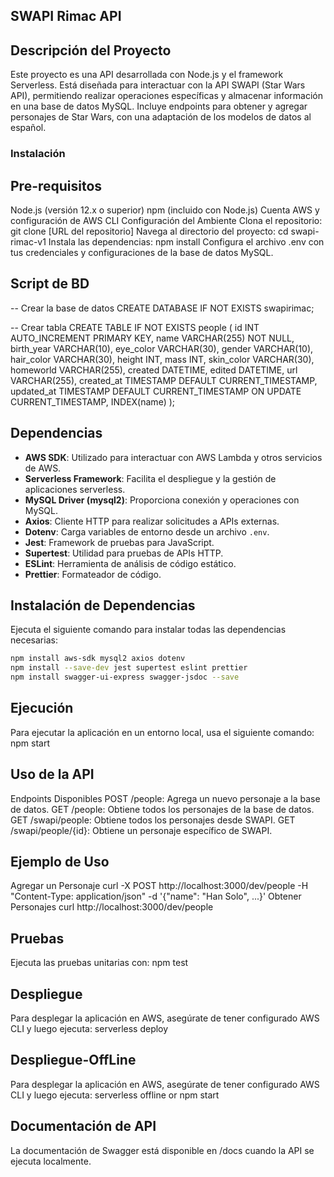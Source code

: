 ## SWAPI Rimac API
## Descripción del Proyecto

Este proyecto es una API desarrollada con Node.js y el framework Serverless. Está diseñada para interactuar con la API SWAPI (Star Wars API), permitiendo realizar operaciones específicas y almacenar información en una base de datos MySQL. Incluye endpoints para obtener y agregar personajes de Star Wars, con una adaptación de los modelos de datos al español.

### Instalación
## Pre-requisitos

Node.js (versión 12.x o superior)
npm (incluido con Node.js)
Cuenta AWS y configuración de AWS CLI
Configuración del Ambiente
Clona el repositorio:
git clone [URL del repositorio]
Navega al directorio del proyecto:
cd swapi-rimac-v1
Instala las dependencias:
npm install
Configura el archivo .env con tus credenciales y configuraciones de la base de datos MySQL.

## Script de BD
-- Crear la base de datos
CREATE DATABASE IF NOT EXISTS swapirimac;

-- Crear tabla
CREATE TABLE IF NOT EXISTS people (
    id INT AUTO_INCREMENT PRIMARY KEY,
    name VARCHAR(255) NOT NULL,
    birth_year VARCHAR(10),
    eye_color VARCHAR(30),
    gender VARCHAR(10),
    hair_color VARCHAR(30),
    height INT,
    mass INT,
    skin_color VARCHAR(30),
    homeworld VARCHAR(255),
    created DATETIME,
    edited DATETIME,
    url VARCHAR(255),
    created_at TIMESTAMP DEFAULT CURRENT_TIMESTAMP,
	updated_at TIMESTAMP DEFAULT CURRENT_TIMESTAMP ON UPDATE CURRENT_TIMESTAMP,
    INDEX(name)
);

## Dependencias

- **AWS SDK**: Utilizado para interactuar con AWS Lambda y otros servicios de AWS.
- **Serverless Framework**: Facilita el despliegue y la gestión de aplicaciones serverless.
- **MySQL Driver (mysql2)**: Proporciona conexión y operaciones con MySQL.
- **Axios**: Cliente HTTP para realizar solicitudes a APIs externas.
- **Dotenv**: Carga variables de entorno desde un archivo `.env`.
- **Jest**: Framework de pruebas para JavaScript.
- **Supertest**: Utilidad para pruebas de APIs HTTP.
- **ESLint**: Herramienta de análisis de código estático.
- **Prettier**: Formateador de código.

## Instalación de Dependencias

Ejecuta el siguiente comando para instalar todas las dependencias necesarias:

```bash
npm install aws-sdk mysql2 axios dotenv
npm install --save-dev jest supertest eslint prettier
npm install swagger-ui-express swagger-jsdoc --save 
```

## Ejecución
Para ejecutar la aplicación en un entorno local, usa el siguiente comando:
npm start

## Uso de la API
Endpoints Disponibles
    POST /people: Agrega un nuevo personaje a la base de datos.
    GET /people: Obtiene todos los personajes de la base de datos.
    GET /swapi/people: Obtiene todos los personajes desde SWAPI.
    GET /swapi/people/{id}: Obtiene un personaje específico de SWAPI.

## Ejemplo de Uso
Agregar un Personaje
    curl -X POST http://localhost:3000/dev/people -H "Content-Type: application/json" -d '{"name": "Han Solo", ...}'
Obtener Personajes
    curl http://localhost:3000/dev/people

## Pruebas
Ejecuta las pruebas unitarias con:
    npm test

## Despliegue
Para desplegar la aplicación en AWS, asegúrate de tener configurado AWS CLI y luego ejecuta:
    serverless deploy

## Despliegue-OffLine
Para desplegar la aplicación en AWS, asegúrate de tener configurado AWS CLI y luego ejecuta:
    serverless offline or npm start

## Documentación de API
La documentación de Swagger está disponible en /docs cuando la API se ejecuta localmente.


